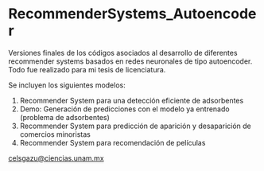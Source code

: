 # RecommenderSystems_Autoencoder
Versiones finales de los códigos asociados al desarrollo de diferentes recommender systems basados en redes neuronales de tipo autoencoder.
Todo fue realizado para mi tesis de licenciatura.

Se incluyen los siguientes modelos:
1. Recommender System para una detección eficiente de adsorbentes
2. Demo: Generación de predicciones con el modelo ya entrenado (problema de adsorbentes)
3. Recommender System para predicción de aparición y desaparición de comercios minoristas
4. Recommender System para recomendación de películas

celsgazu@ciencias.unam.mx
